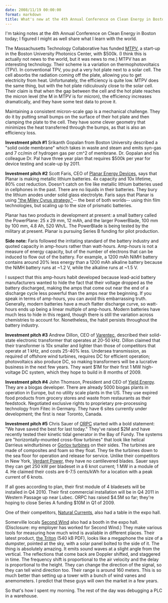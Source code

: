 ```yaml
---
date: 2008/11/19 00:00:00
format: markdown
title: What's new at the 4th Annual Conference on Clean Energy in Boston
---
```

I'm taking notes at the 4th Annual Conference on Clean Energy in Boston today; I figured I might as well share what I learn with the world.

The Massachusetts Technology Collaborative has funded <a href="http://www.mtpvcorp.com/">MTPV</a>, a start-up in the Boston University Photonics Center, with $500k. (I think this is actually not news to the world, but it was news to me.) MTPV has an interesting technology. Their scheme is a variation on thermophotovoltaics (TPV). In conventional TPV, you put a very hot plate next to a solar cell. The cell absorbs the radiation coming off the plate, allowing you to get electricity from heat. Unfortunately, the efficiency is quite low. MTPV does the same thing, but with the hot plate ridiculously close to the solar cell. Their claim is that when the gap between the cell and the hot plate reaches the micron level (the M in MTPV is for micron), the efficiency increases dramatically, and they have some test data to prove it.

Maintaining a consistent micron-scale gap is a mechanical challenge. They do it by putting small bumps on the surface of their hot plate and then clamping the plate to the cell. They have some clever geometry that minimizes the heat transferred through the bumps, as that is also an efficiency loss.

**Investment pitch #1**
Srikanth Gopalan from Boston University described a "solid oxide membrane" which takes in waste and steam and emits syn-gas and 7 cc/min of hydrogen gas per cm^2 of membrane. Dr. Gopalan and his colleague Dr. Pal have three year plan that requires $500k per year for device testing and scale-up by 2011.

**Investment pitch #2**
Scott Faris, CEO of <a href="http://www.planarenergy.com/">Planar Energy Devices</a>, says that Planar is making metallic lithium batteries. 4x capacity and 10x lifetime, 80% cost reduction. Doesn't catch on fire like metallic lithium batteries used in cellphones in the past. There are no liquids in their batteries. They bury the lithium anodes under solid glass electrolyte. Faris says that Planar is using <a href="http://www.google.com/search?q=miley+cyrus+best+of+both+worlds">"the Miley Cyrus strategy,"</a>-- the best of both worlds-- using thin film technologies, but scaling up to the size of prismatic batteries.

Planar has two products in development at present: a small battery called the PowerPlane: 25 x 29 mm, 12 mAh, and the larger PowerBlade, 100 mm by 100 mm, 4.8 Ah, 520 Wh/L. The PowerBlade is being tested by the military at present. Planar is pursuing Series B funding for pilot production.

**Side note:** Faris followed the irritating standard of the battery industry and quoted capacity in amp-hours rather than watt-hours. Amp-hours is not a measure of energy capacity, but of the number of electrons that can be induced to flow out of the battery. For example, a 1200 mAh NiMH battery contains around 20% less energy than a 1200 mAh alkaline battery because the NiMH battery runs at ~1.2 V, while the alkaline runs at ~1.5 V.

I suspect that this amp-hours habit developed because lead-acid battery manufacturers wanted to hide the fact that their voltage dropped as the battery discharged, making the amps that come out near the end of a discharge cycle less powerful than the amps near the beginning. If you speak in terms of amp-hours, you can avoid this embarrassing truth. Generally, modern batteries have a much flatter discharge curve, so watt-hours ends up being a linear multiple of amp-hours. Modern batteries have much less to hide in this regard, though there is still the variation across chemistries to account for. Nonetheless, the habit persists throughout the battery industry.

**Investment pitch #3**
Andrew Dillon, CEO of <a href="http://varentec.com/">Varentec</a>, described their solid-state electronic transformer that operates at 20-50 kHz. Dillon claimed that their transformer is 10x smaller and lighter than those of competitors that operate at 1 kHz, and costs 25-40% less. Undersea transmission, as required of offshore wind turbines, requires DC for efficient operation; photovoltaics also produce DC, so making transformers will be a lucrative business in the next few years. They want $1M for their first 1 MW high-voltage DC system, which they hope to build in 8 months of 2009.

**Investment pitch #4**
John Thomson, President and CEO of <a href="http://yieldenergy.com/">Yield Energy</a>. They are a biogas developer. There are already 5000 biogas plants in operation in Europe, but no utility scale plants in the US. They use expired food products from grocery stores and waste from restaurants as their feedstock. Negotiated exclusive rights to proprietary pre-processing technology from Fitec in Germany. They have 6 sites currently under development; the first is near Toronto, Canada.

**Investment pitch #5**
Chris Sauer of <a href="http://www.oceanrenewablepower.com/home.htm">ORPC</a> started with a bold statement: "We have saved the best for last today." They've raised $2M and have recently tested their kinetic tidal generator in the Bay of Fundy. The systems are "horizontally-mounted cross-flow turbines" that look like helical Darrieus windturbines or <a href="http://www.gcktechnology.com/GCK/pg2.html">Gorlov turbines</a> on their sides. The turbines are made of composites and foam so they float. They tie the turbines down to the sea floor for operation and release for service. Unlike their competitors in New York, <a href="http://pingswept.org/2007/08/13/tidal-turbines-in-the-east-river-facing-fundamental-limits/">Verdant Power</a>, they have no cantilevered blades. Sauer says they can get 250 kW per bladeset in a 6 knot current; 1 MW in a module of 4. He claimed their costs are 6-7.5 cents/kWh for a location with a peak current of 6 knots.

If all goes according to plan, their first module of 4 bladesets will be installed in Q4 2010. Their first commercial installation will be in Q4 2011 in Western Passage up near Lubec. ORPC has raised $4.5M so far; they're hoping to close Series A funding $10M in Q1 of 2009.

One of their competitors, <a href="http://naturalcurrents.com/">Natural Currents</a>, also had a table in the expo hall.

Somerville locals <a href="http://www.secondwind.com/">Second Wind</a> also had a booth in the expo hall. (Disclosure: my employer has worked for Second Wind.) They make various tools for measuring how much wind is available in different places. Their latest product, <a href="http://www.secondwind.com/PDFdocs/WindTech9-2008.pdf">the Triton</a> (540 kB PDF), looks like a megaphone the size of a dumpster, pointed at the sky, with a solar panel bolted to the side of it. The thing is absolutely amazing. It emits sound waves at a slight angle from the vertical. The reflections that come back are Doppler shifted, and staggered in time. The frequency shift is proportional to the air velocity and the delay is proportional to the height. They can change the direction of the signal, so they can tell wind direction too. Their range is around 160 meters. This is so much better than setting up a tower with a bunch of wind vanes and anemometers. I predict that these guys will own the market in a few years.

So that's how I spent my morning. The rest of the day was debugging a PLC in a warehouse.
